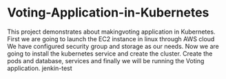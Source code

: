 # Voting-Application-in-Kubernetes
This project demonstrates about makingvoting application in Kubernetes. First we are going to launch the EC2 instance in linux through AWS cloud We have configured security group and storage as our needs. Now we are going to install the kubernetes service and create the cluster. Create the pods and database, services and finally we will be running the Voting application.
jenkin-test
